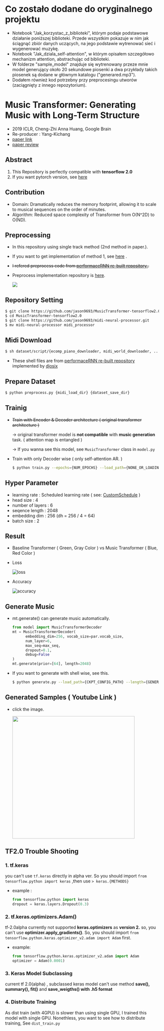 # Co zostało dodane do oryginalnego projektu

- Notebook "Jak_korzystac_z_biblioteki", którym podaje podstawowe działanie poniższej biblioteki. Przede wszystkim pokazuje w nim jak ściągnąć zbiór danych uczących, na jego podstawie wytrenować sieć i wygenerować muzykę.
- Notebook "Jak_dziala_self-attention", w którym opisałem szczegółowo mechanizm attention, abstrachując od biblioteki.
- W folderze "sample_model" znajduje się wytrenowany przeze mnie model generujący około 20 sekundowe piosenki a dwa przykłady takich piosenek są dodane w głównym katalogu ("generared.mp3").
- Dodałem również kod potrzebny przy preprocesingu utworów (zaciągnięty z innego repozytorium).



# Music Transformer: Generating Music with Long-Term Structure

- 2019 ICLR, Cheng-Zhi Anna Huang, Google Brain
- Re-producer : Yang-Kichang
- [paper link](https://arxiv.org/abs/1809.04281) 
- [paper review](https://github.com/SSUHan/PaparReviews/issues/13)



## Abstract

1. This Repository is perfectly compatible with **tensorflow 2.0**
2. If you want pytorch version, see [here](https://github.com/jason9693/MusicTransformer-pytorch)


## Contribution

* Domain: Dramatically reduces the memory footprint, allowing it to scale to musical sequences on the order of minutes.
* Algorithm: Reduced space complexity of Transformer from O(N^2D) to O(ND).


## Preprocessing

* In this repository using single track method (2nd method in paper.).

* If you want to get implementation of method 1, see [here](https://github.com/COMP6248-Reproducability-Challenge/music-transformer-comp6248) .

* ~~I refered preprocess code from [performaceRNN re-built repository.](https://github.com/djosix/Performance-RNN-PyTorch).~~

* Preprocess implementation repository is [here](https://github.com/jason9693/midi-neural-processor).

  
  ![](https://user-images.githubusercontent.com/11185336/51083282-cddfc300-175a-11e9-9341-4a9042b17c19.png)


## Repository Setting
```bash
$ git clone https://github.com/jason9693/MusicTransformer-tensorflow2.0.git
$ cd MusicTransformer-tensorflow2.0
$ git clone https://github.com/jason9693/midi-neural-processor.git
$ mv midi-neural-processor midi_processor
```


## Midi Download	

```bash
$ sh dataset/script/{ecomp_piano_downloader, midi_world_downloader, ...}.sh
```

* These shell files are from [performaceRNN re-built repository](https://github.com/djosix/Performance-RNN-PyTorch) implemented by [djosix](https://github.com/djosix)



## Prepare Dataset	

```bash
$ python preprocess.py {midi_load_dir} {dataset_save_dir}
```



## Trainig

* ~~Train with Encoder & Decoder architecture ( original transformer architecture )~~

  -> original transformer model is **not compatible** with **music generation** task. ( attention map is entangled ) 

  -> If you wanna see this model, see `MusicTransformer`  class in `model.py`

* Train with only Decoder wise ( only self-attention AR. )

  ```bash
  $ python train.py --epochs={NUM_EPOCHS} --load_path={NONE_OR_LOADING_DIR} --save_path={SAVING_DIR} --max_seq={SEQ_LENGTH} --pickle_dir={DATA_PATH} --batch_size={BATCH_SIZE} --l_r={LEARNING_RATE}
  ```

  

## Hyper Parameter

* learning rate : Scheduled learning rate ( see: [CustomSchedule](custom/callback.py) )
* head size : 4
* number of layers : 6
* seqence length : 2048
* embedding dim : 256 (dh = 256 / 4 = 64)
* batch size : 2



## Result

-  Baseline Transformer ( Green, Gray Color ) vs Music Transformer ( Blue, Red Color )

* Loss

  ![loss](readme_src/loss.svg)

* Accuracy

  ![accuracy](readme_src/accuracy.svg)



## Generate Music

* mt.generate() can generate music automatically.

  ```python
  from model import MusicTransformerDecoder
  mt = MusicTransformerDecoder(
    	embedding_dim=256, vocab_size=par.vocab_size, 
    	num_layer=6, 
    	max_seq=max_seq,
    	dropout=0.1,
    	debug=False
  )
  mt.generate(prior=[64], length=2048)
  ```

* If you want to generate with shell wise, see this.

  ```bash
  $ python generate.py --load_path={CKPT_CONFIG_PATH} --length={GENERATE_SEQ_LENGTH} --beam={NONE_OR_BEAM_SIZE}
  ```




## Generated Samples ( Youtube Link )

* click the image.

  [<img src="readme_src/sample_meta.jpeg" width="400"/>](https://www.youtube.com/watch?v=n6pi7QJ6nvk&list=PLVopZAnUrGWrbIkLGB3bz5nitWThIueS2)



## TF2.0 Trouble Shooting

### 1. tf.keras

 you can't use `tf.keras` directly in alpha ver. So you should import `from tensorflow.python import keras` ,then use `> keras.{METHODS}` 

* example : 

  ```python
  from tensorflow.python import keras 
  dropout = keras.layers.Dropout(0.3)
  ```

### 2. tf.keras.optimizers.Adam() 

tf-2.0alpha currently not supported **keras.optimizers** as **version 2.** so, you can't use **optimizer.apply_gradients()**. So, you should import `from tensorflow.python.keras.optimizer_v2.adam import Adam` first.

* example:

  ```python
  from tensorflow.python.keras.optimizer_v2.adam import Adam
  optimizer = Adam(0.0001)
  ```

### 3. Keras Model Subclassing

current tf 2.0(alpha) , subclassed keras model can't use method **save(), summary(), fit()** and **save_weigths() with .h5 format**

### 4. Distribute Training

As dist train (with 4GPU) is slower than using single GPU, I trained this model with single GPU. Nonethless, you want to see how to distribute training, See `dist_train.py`

